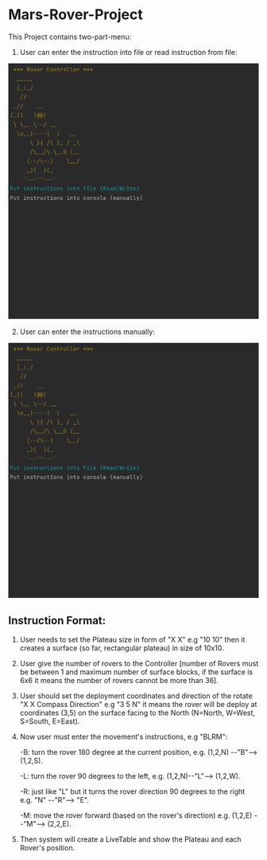 # Mars-Rover-Project
This Project contains two-part-menu:



1. User can enter the instruction into file or read instruction from file:

![](https://github.com/vahidkianfar/Mars-Rover-Project/blob/master/Mars-Rover-Project/Gif/Rover-File.gif)

2. User can enter the instructions manually:

![](https://github.com/vahidkianfar/Mars-Rover-Project/blob/master/Mars-Rover-Project/Gif/Rover-Manually.gif)

## Instruction Format:
1. User needs to set the Plateau size in form of "X X" e.g "10 10" then it creates a surface (so far, rectangular plateau) in size of 10x10.
2. User give the number of rovers to the Controller [number of Rovers must be between 1 and maximum number of surface blocks, if the surface is 6x6 it means the number of rovers cannot be more than 36].
3. User should set the deployment coordinates and direction of the rotate "X X Compass Direction" e.g "3 5 N" it means the rover will be deploy at
   coordinates (3,5) on the surface facing to the North (N=North, W=West, S=South, E=East).
 
4. Now user must enter the movement's instructions, e.g "BLRM":

      -B: turn the rover 180 degree at the current position, e.g. (1,2,N) --"B"--> (1,2,S).
  
      -L: turn the rover 90 degrees to the left, e.g. (1,2,N)--"L"--> (1,2,W).
  
      -R: just like "L" but it turns the rover direction 90 degrees to the right e.g. "N" --"R"--> "E".
  
      -M: move the rover forward (based on the rover's direction) e.g. (1,2,E) --"M"--> (2,2,E).
 
  
  
5. Then system will create a LiveTable and show the Plateau and each Rover's position.
